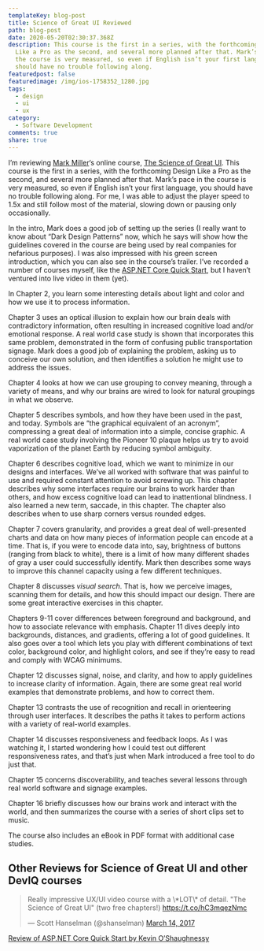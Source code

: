 ```yaml
---
templateKey: blog-post
title: Science of Great UI Reviewed
path: blog-post
date: 2020-05-20T02:30:37.368Z
description: This course is the first in a series, with the forthcoming Design
  Like a Pro as the second, and several more planned after that. Mark’s pace in
  the course is very measured, so even if English isn’t your first language, you
  should have no trouble following along.
featuredpost: false
featuredimage: /img/ios-1758352_1280.jpg
tags:
  - design
  - ui
  - ux
category:
  - Software Development
comments: true
share: true
---
```

I’m reviewing [Mark Miller](https://twitter.com/MillerMark)‘s online course, [The Science of Great UI](http://www.sgui.com/). This course is the first in a series, with the forthcoming Design Like a Pro as the second, and several more planned after that. Mark’s pace in the course is very measured, so even if English isn’t your first language, you should have no trouble following along. For me, I was able to adjust the player speed to 1.5x and still follow most of the material, slowing down or pausing only occasionally.

In the intro, Mark does a good job of setting up the series (I really want to know about “Dark Design Patterns” now, which he says will show how the guidelines covered in the course are being used by real companies for nefarious purposes). I was also impressed with his green screen introduction, which you can also see in the course’s trailer. I’ve recorded a number of courses myself, like the [ASP.NET Core Quick Start](http://aspnetcorequickstart.com/), but I haven’t ventured into live video in them (yet).

In Chapter 2, you learn some interesting details about light and color and how we use it to process information.

Chapter 3 uses an optical illusion to explain how our brain deals with contradictory information, often resulting in increased cognitive load and/or emotional response. A real world case study is shown that incorporates this same problem, demonstrated in the form of confusing public transportation signage. Mark does a good job of explaining the problem, asking us to conceive our own solution, and then identifies a solution he might use to address the issues.

Chapter 4 looks at how we can use grouping to convey meaning, through a variety of means, and why our brains are wired to look for natural groupings in what we observe.

Chapter 5 describes symbols, and how they have been used in the past, and today. Symbols are “the graphical equivalent of an acronym”, compressing a great deal of information into a simple, concise graphic. A real world case study involving the Pioneer 10 plaque helps us try to avoid vaporization of the planet Earth by reducing symbol ambiguity.

Chapter 6 describes cognitive load, which we want to minimize in our designs and interfaces. We’ve all worked with software that was painful to use and required constant attention to avoid screwing up. This chapter describes why some interfaces require our brains to work harder than others, and how excess cognitive load can lead to inattentional blindness. I also learned a new term, saccade, in this chapter. The chapter also describes when to use sharp corners versus rounded edges.

Chapter 7 covers granularity, and provides a great deal of well-presented charts and data on how many pieces of information people can encode at a time. That is, if you were to encode data into, say, brightness of buttons (ranging from black to white), there is a limit of how many different shades of gray a user could successfully identify. Mark then describes some ways to improve this channel capacity using a few different techniques.

Chapter 8 discusses *visual search*. That is, how we perceive images, scanning them for details, and how this should impact our design. There are some great interactive exercises in this chapter.

Chapters 9-11 cover differences between foreground and background, and how to associate relevance with emphasis. Chapter 11 dives deeply into backgrounds, distances, and gradients, offering a lot of good guidelines. It also goes over a tool which lets you play with different combinations of text color, background color, and highlight colors, and see if they’re easy to read and comply with WCAG minimums.

Chapter 12 discusses signal, noise, and clarity, and how to apply guidelines to increase clarity of information. Again, there are some great real world examples that demonstrate problems, and how to correct them.

Chapter 13 contrasts the use of recognition and recall in orienteering through user interfaces. It describes the paths it takes to perform actions with a variety of real-world examples.

Chapter 14 discusses responsiveness and feedback loops. As I was watching it, I started wondering how I could test out different responsiveness rates, and that’s just when Mark introduced a free tool to do just that.

Chapter 15 concerns discoverability, and teaches several lessons through real world software and signage examples.

Chapter 16 briefly discusses how our brains work and interact with the world, and then summarizes the course with a series of short clips set to music.

The course also includes an eBook in PDF format with additional case studies.

## Other Reviews for Science of Great UI and other DevIQ courses

<blockquote class="twitter-tweet" data-lang="en">
<p lang="en" dir="ltr">Really impressive UX/UI video course with a \*LOT\* of detail. "The Science of Great UI" (two free chapters!) <a href="https://t.co/hC3mqezNmc">https://t.co/hC3mqezNmc</a></p>
— Scott Hanselman (@shanselman) <a href="https://twitter.com/shanselman/status/841741749328400384">March 14, 2017</a></blockquote>
<script src="//platform.twitter.com/widgets.js" charset="utf-8" async=""></script>

[Review of ASP.NET Core Quick Start by Kevin O’Shaughnessy](https://medium.com/@ZombieCodeKill/asp-net-core-quick-start-review-b08387a4114e)